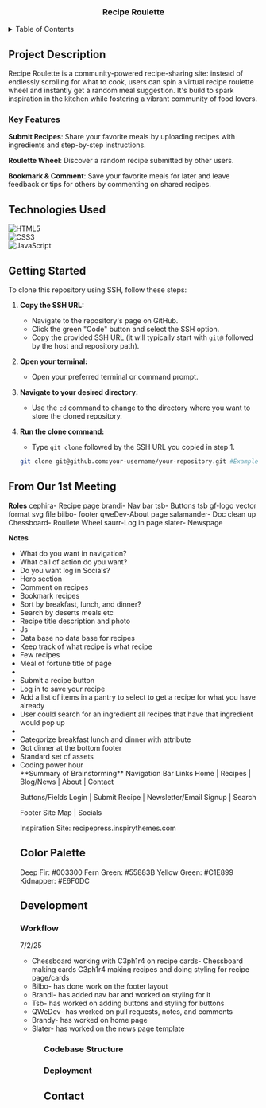 <div align="center">
  <h3 align="center">Recipe Roulette</h3>
</div>

<details>
  <summary>Table of Contents</summary>
  <ul>
    <li><a href="#project-description">Project Description</a></li>
      <ul>
        <li><a href="#key-features">Key Features</a></li>
      </ul>
    <li><a href="technologies-used">Technologies Used</a></li>
    <li>Color Palette</li>
  </ul>
</details>

## Project Description

Recipe Roulette is a community-powered recipe-sharing site: instead of endlessly
scrolling for what to cook, users can spin a virtual recipe roulette wheel and
instantly get a random meal suggestion. It's build to spark inspiration in the
kitchen while fostering a vibrant community of food lovers.

### Key Features

**Submit Recipes**: Share your favorite meals by uploading recipes with ingredients
and step-by-step instructions.

**Roulette Wheel**: Discover a random recipe submitted by other users.

**Bookmark & Comment**: Save your favorite meals for later and leave feedback or
tips for others by commenting on shared recipes.

## Technologies Used

![HTML5](https://img.shields.io/badge/HTML5-E34F26?style=for-the-badge&logo=html5&logoColor=white)  
![CSS3](https://img.shields.io/badge/CSS3-1572B6?style=for-the-badge&logo=css3&logoColor=white)  
![JavaScript](https://img.shields.io/badge/JavaScript-323330?style=for-the-badge&logo=javascript&logoColor=F7DF1E)



## Getting Started

To clone this repository using SSH, follow these steps:

1. **Copy the SSH URL:**
   - Navigate to the repository's page on GitHub.
   - Click the green "Code" button and select the SSH option.
   - Copy the provided SSH URL (it will typically start with `git@` followed by the host and repository path).

2. **Open your terminal:**
   - Open your preferred terminal or command prompt.

3. **Navigate to your desired directory:**
   - Use the `cd` command to change to the directory where you want to store the cloned repository.

4. **Run the clone command:**
   - Type `git clone` followed by the SSH URL you copied in step 1.

   ```bash
   git clone git@github.com:your-username/your-repository.git #Example

## From Our 1st Meeting 

**Roles**
cephira- Recipe page 
brandi- Nav bar 
tsb- Buttons
tsb gf-logo vector format svg file 
bilbo- footer 
qweDev-About page
salamander- Doc clean up
Chessboard- Roullete Wheel
saurr-Log in page
slater- Newspage

**Notes**
<ul>
<li>What do you want in navigation?</li>
<li>What call of action do you want?</li>
<li>Do you want log in Socials?</li>
<li>Hero section</li>
<li>Comment on recipes</li> 
<li>Bookmark recipes</li>
<li>Sort by breakfast, lunch, and dinner?</li>
<li>Search by deserts meals etc</li>
<li>Recipe title description and photo</li>
<li>Js</li>
<li>Data base no data base for recipes</li>
<li>Keep track of what recipe is what recipe</li>
<li>Few recipes</li>
<li>Meal of fortune title of page<li>
<li>Submit a recipe button</li>
<li>Log in to save your recipe</li>
<li>Add a list of items in a pantry to select to get a recipe for what you have already</li>
<li>User could search for an ingredient all recipes that have that ingredient would pop up<li>
<li>Categorize breakfast lunch and dinner with attribute</li>
<li>Got dinner at the bottom footer</li>
<li>Standard set of assets</li>
<li>Coding power hour</li>
**Summary of Brainstorming**
Navigation Bar Links
Home | Recipes | Blog/News | About | Contact

Buttons/Fields
Login | Submit Recipe | Newsletter/Email Signup | Search

Footer
Site Map | Socials

Inspiration Site: recipepress.inspirythemes.com

## Color Palette
Deep Fir: #003300
Fern Green: #55883B
Yellow Green: #C1E899 
Kidnapper: #E6F0DC 



## Development

### Workflow
7/2/25
<ul> 
  <li> Chessboard working with C3ph1r4 on recipe cards- Chessboard making cards C3ph1r4 making recipes and doing styling for recipe page/cards </li> 
  <li> Bilbo- has done work on the footer layout </li>
  <li> Brandi- has added nav bar and worked on styling for it </li>
  <li> Tsb- has worked on adding buttons and styling for buttons  </li>
  <li> QWeDev- has worked on pull requests, notes, and comments </li>
  <li> Brandy- has worked on home page </li>
  <li> Slater- has worked on the news page template </li>
  <ul>



### Codebase Structure

### Deployment

## Contact

[def]: https://i.ibb.co/Hf4wDchY/image.png